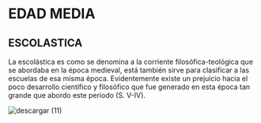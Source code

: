 # EDAD MEDIA

## ESCOLASTICA

La escolástica es como se denomina a la corriente filosófica-teológica que se abordaba en la época medieval, está también sirve para clasificar a las escuelas de esa misma época. Evidentemente existe un prejuicio hacia el poco desarrollo científico y filosófico que fue generado en esta época tan grande que abordo este periodo (S. V-IV).




![descargar (11)](https://user-images.githubusercontent.com/93114090/145650818-237165b7-46a7-437d-96b3-60fcf545c9dc.jpg)
